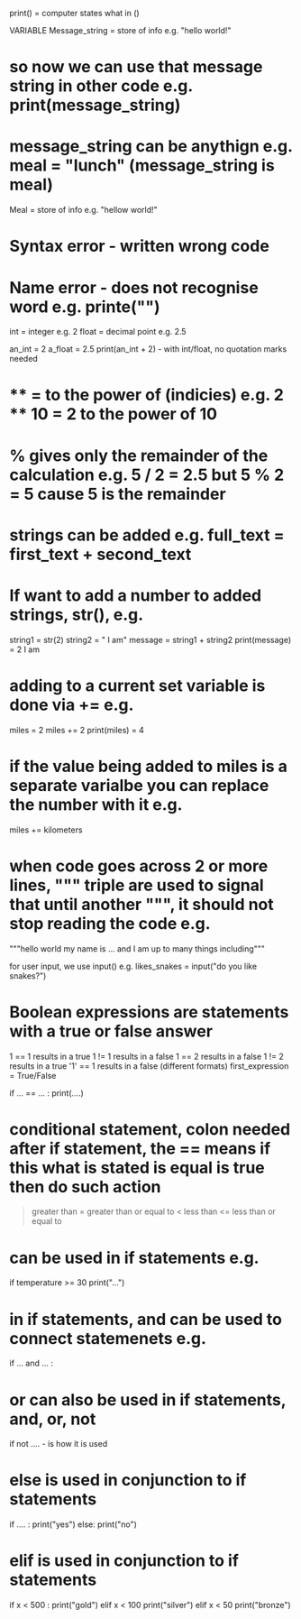 print() = computer states what in ()

VARIABLE
Message_string = store of info e.g. "hello world!"
# so now we can use that message string in other code e.g. print(message_string)
# message_string can be anythign e.g. meal = "lunch" (message_string is meal)
Meal = store of info e.g. "hellow world!"

# Syntax error - written wrong code
# Name error - does not recognise word e.g. printe("")

int = integer  e.g. 2
float = decimal point  e.g. 2.5

an_int = 2
a_float = 2.5
print(an_int + 2) - with int/float, no quotation marks needed 

# ** = to the power of (indicies) e.g. 2 ** 10 = 2 to the power of 10

# % gives only the remainder of the calculation e.g. 5 / 2 = 2.5 but 5 % 2 = 5 cause 5 is the remainder

# strings can be added e.g. full_text = first_text + second_text 
# If want to add a number to added strings, str(), e.g. 
string1 = str(2)
string2 = " I am"
message = string1 + string2
print(message) = 2 I am

# adding to a current set variable is done via += e.g.
miles = 2
miles += 2
print(miles) = 4
# if the value being added to miles is a separate varialbe you can replace the number with it e.g.
miles += kilometers 

# when code goes across 2 or more lines, """ triple are used to signal that until another """, it should not stop reading the code e.g.
"""hello world my name is ... and I am  up to
many things including"""

for user input, we use input() e.g.
likes_snakes = input("do you like snakes?")

# Boolean expressions are statements with a true or false answer
1 == 1 results in a true
1 != 1 results in a false
1 == 2 results in a false
1 != 2 results in a true
'1' == 1 results in a false (different formats)
first_expression = True/False

if ... == ... : 
print(....)
# conditional statement, colon needed after if statement, the == means if this what is stated is equal is true then do such action

> greater than
>= greater than or equal to
< less than
<= less than or equal to
# can be used in if statements e.g.
if temperature >= 30
  print("...")

# in if statements, and can be used to connect statemenets e.g.
if ... and ... : 
# or can also be used in if statements, and, or, not
if not .... - is how it is used

# else is used in conjunction to if statements
if .... :
print("yes")
else:
print("no")

# elif is used in conjunction to if statements
if x < 500 :
print("gold")
elif x < 100
print("silver")
elif x < 50
print("bronze")


